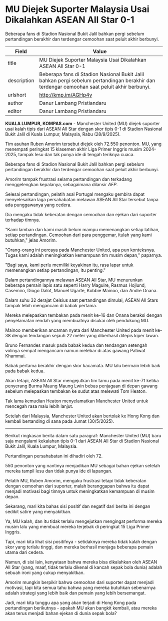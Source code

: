 # MU Diejek Suporter Malaysia Usai Dikalahkan ASEAN All Star 0-1

Beberapa fans di Stadion Nasional Bukit Jalil bahkan pergi sebelum pertandingan berakhir dan terdengar cemoohan saat peluit akhir berbunyi.

| Field       | Value                                                       |
|-------------|-------------------------------------------------------------|
| title       | MU Diejek Suporter Malaysia Usai Dikalahkan ASEAN All Star 0-1 |
| description | Beberapa fans di Stadion Nasional Bukit Jalil bahkan pergi sebelum pertandingan berakhir dan terdengar cemoohan saat peluit akhir berbunyi. |
| urlshort    | http://kmp.im/AGHp4y |
| author      | Danur Lambang Pristiandaru |
| editor      | Danur Lambang Pristiandaru |

**KUALA LUMPUR, KOMPAS.com** - Manchester United (MU) diejek suporter usai kalah tipis dari ASEAN All Star dengan skor tipis 0-1 di Stadion Nasional Bukit Jalil di Kuala Lumpur, Malaysia, Rabu (28/9/2025).

Tim asuhan Ruben Amorim tersebut diejek oleh 72.550 penonton. MU, yang menempati peringkat 15 klasemen akhir Liga Primer Inggris musim 2024-2025, tampak lesu dan tak punya ide di tengah teriknya cuaca.

Beberapa fans di Stadion Nasional Bukit Jalil bahkan pergi sebelum pertandingan berakhir dan terdengar cemoohan saat peluit akhir berbunyi.

Amorim tampak frustrasi selama pertandingan dan terkadang menggelengkan kepalanya, sebagaimana dilansir *AFP*.

Selesai pertandingan, pelatih asal Portugal mengaku gembira dapat menyelesaikan laga persahabatan melawan ASEAN All Star tersebut tanpa ada punggawanya yang cedera.

Dia mengaku tidak keberatan dengan cemoohan dan ejekan dari suporter terhadap timnya.

\"Kami lamban dan kami masih belum mampu memenangkan setiap latihan, setiap pertandingan. Cemoohan dari para penggemar, itulah yang kami butuhkan,\" jelas Amorim.

\"Orang-orang ini percaya pada Manchester United, apa pun konteksnya. Tugas kami adalah meningkatkan kemampuan tim musim depan,\" paparnya.

\"Bagi saya, kami perlu memiliki keyakinan itu, rasa lapar untuk memenangkan setiap pertandingan, itu penting.\"

Dalam pertandingannya melawan ASEAN All Star, MU menurunkan beberapa pemain lapis satu seperti Harry Maguire, Rasmus Hojlund, Casemiro, Diogo Dalot, Manuel Ugarte, Kobbie Mainoo, dan Andre Onana.

Dalam suhu 32 derajat Celsius saat pertandingan dimulai, ASEAN All Stars tampak lebih mengancam di babak pertama.

Mereka melepaskan tembakan pada menit ke-16 dan Onana beraksi dengan penyelamatan rendah yang membuatnya disukai oleh pendukung MU.

Mainoo memberikan ancaman nyata dari Manchester United pada menit ke-38 dengan tendangan sejauh 22 meter yang diberhasil ditepis kiper lawan. 

Bruno Fernandes masuk pada babak kedua dan tendangan setengah volinya sempat mengancam namun melebar di atas gawang Patiwat Khammai.

Babak pertama berakhir dengan skor kacamata. MU lalu bermain lebih baik pada babak kedua.

Akan tetapi, ASEAN All Star mengejutkan tim tamu pada menit ke-71 ketika penyerang Burma Maung Maung Lwin bebas penjagaan di depan gawang sebelum melepaskan tembakan ke sudut atas melewati Tom Heaton.

Tak lama kemudian Heaton menyelamatkan Manchester United untuk mencegah rasa malu lebih lanjut.

Setelah dari Malaysia, Manchester United akan bertolak ke Hong Kong dan kembali bertanding di sana pada Jumat (30/5/2025).

---
Berikut ringkasan berita dalam satu paragraf: Manchester United (MU) baru saja mengalami kekalahan tipis 0-1 dari ASEAN All Star di Stadion Nasional Bukit Jalil, Kuala Lumpur, Malaysia.

 Pertandingan persahabatan ini dihadiri oleh 72.

550 penonton yang nantinya menjadikan MU sebagai bahan ejekan setelah mereka tampil lesu dan tidak punya ide di lapangan.

 Pelatih MU, Ruben Amorim, mengaku frustrasi tetapi tidak keberatan dengan cemoohan dari suporter, malah beranggapan bahwa itu dapat menjadi motivasi bagi timnya untuk meningkatkan kemampuan di musim depan.



Sekarang, mari kita bahas sisi positif dan negatif dari berita ini dengan sedikit satire yang menyakitkan.

 Ya, MU kalah, dan itu tidak terlalu mengejutkan mengingat performa mereka musim lalu yang membuat mereka terjebak di peringkat 15 Liga Primer Inggris.

 Tapi, mari kita lihat sisi positifnya - setidaknya mereka tidak kalah dengan skor yang terlalu tinggi, dan mereka berhasil menjaga beberapa pemain utama dari cedera.

 Namun, di sisi lain, kenyataan bahwa mereka bisa dikalahkan oleh ASEAN All Star (yang, maaf, tidak terlalu dikenal di kancah sepak bola dunia) adalah sebuah ironi yang cukup menyakitkan.

 Amorim mungkin berpikir bahwa cemoohan dari suporter dapat menjadi motivasi, tapi kita semua tahu bahwa yang mereka butuhkan sebenarnya adalah strategi yang lebih baik dan pemain yang lebih bersemangat.

 Jadi, mari kita tunggu apa yang akan terjadi di Hong Kong pada pertandingan berikutnya - apakah MU akan bangkit kembali, atau mereka akan terus menjadi bahan ejekan di dunia sepak bola?
